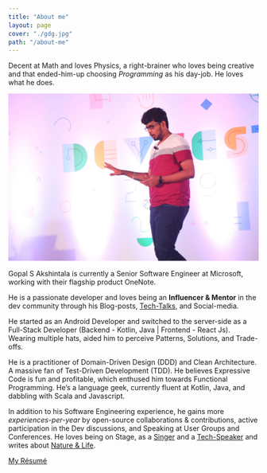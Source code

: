 ```yaml
---
title: "About me"
layout: page
cover: "./gdg.jpg"
path: "/about-me"
---
```


Decent at Math and loves Physics, a right-brainer who loves being creative and that ended-him-up choosing _Programming_ as his day-job. He loves what he does.

![Speaking at GDG Dev Fest, 2019](gdg.jpg)

Gopal S Akshintala is currently a Senior Software Engineer at Microsoft, working with their flagship product OneNote.

He is a passionate developer and loves being an **Influencer & Mentor** in the dev community through his Blog-posts, [Tech-Talks](https://overfullstack.ga/my-talks), and Social-media.

He started as an Android Developer and switched to the server-side as a Full-Stack Developer (Backend - Kotlin, Java | Frontend - React Js). Wearing multiple hats, aided him to perceive Patterns, Solutions, and Trade-offs.

He is a practitioner of Domain-Driven Design (DDD) and Clean Architecture. A massive fan of Test-Driven Development (TDD). He believes Expressive Code is fun and profitable, which enthused him towards Functional Programming. He’s a language geek, currently fluent at Kotlin, Java, and dabbling with Scala and Javascript.

In addition to his Software Engineering experience, he gains more _experiences-per-year_ by open-source collaborations & contributions, active participation in the Dev discussions, and Speaking at User Groups and Conferences. He loves being on Stage, as a [Singer](http://bit.ly/agssc) and a [Tech-Speaker](https://overfullstack.ga/my-talks) and writes about [Nature & Life](http://bit.ly/agslotw).

[My Résumé](http://bit.ly/ags-my-resume)
